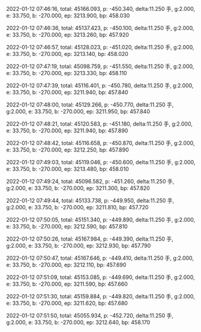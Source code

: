 2022-01-12 07:46:16, total: 45166.093, p: -450.340, delta:11.250 手, g:2.000, e: 33.750, b: -270.000, ep: 3213.900, bp: 458.030

2022-01-12 07:46:36, total: 45137.423, p: -450.100, delta:11.250 手, g:2.000, e: 33.750, b: -270.000, ep: 3213.260, bp: 457.920

2022-01-12 07:46:57, total: 45128.023, p: -451.020, delta:11.250 手, g:2.000, e: 33.750, b: -270.000, ep: 3213.140, bp: 458.020

2022-01-12 07:47:19, total: 45098.759, p: -451.550, delta:11.250 手, g:2.000, e: 33.750, b: -270.000, ep: 3213.330, bp: 458.110

2022-01-12 07:47:39, total: 45116.401, p: -450.780, delta:11.250 手, g:2.000, e: 33.750, b: -270.000, ep: 3211.940, bp: 457.840

2022-01-12 07:48:00, total: 45129.266, p: -450.770, delta:11.250 手, g:2.000, e: 33.750, b: -270.000, ep: 3211.950, bp: 457.840

2022-01-12 07:48:21, total: 45120.583, p: -451.180, delta:11.250 手, g:2.000, e: 33.750, b: -270.000, ep: 3211.940, bp: 457.890

2022-01-12 07:48:42, total: 45116.658, p: -450.870, delta:11.250 手, g:2.000, e: 33.750, b: -270.000, ep: 3212.250, bp: 457.890

2022-01-12 07:49:03, total: 45119.046, p: -450.600, delta:11.250 手, g:2.000, e: 33.750, b: -270.000, ep: 3213.480, bp: 458.010

2022-01-12 07:49:24, total: 45096.582, p: -451.260, delta:11.250 手, g:2.000, e: 33.750, b: -270.000, ep: 3211.300, bp: 457.820

2022-01-12 07:49:44, total: 45133.738, p: -449.950, delta:11.250 手, g:2.000, e: 33.750, b: -270.000, ep: 3211.810, bp: 457.720

2022-01-12 07:50:05, total: 45151.340, p: -449.890, delta:11.250 手, g:2.000, e: 33.750, b: -270.000, ep: 3212.590, bp: 457.810

2022-01-12 07:50:26, total: 45167.984, p: -449.390, delta:11.250 手, g:2.000, e: 33.750, b: -270.000, ep: 3212.930, bp: 457.790

2022-01-12 07:50:47, total: 45167.646, p: -449.410, delta:11.250 手, g:2.000, e: 33.750, b: -270.000, ep: 3212.110, bp: 457.690

2022-01-12 07:51:09, total: 45153.085, p: -449.690, delta:11.250 手, g:2.000, e: 33.750, b: -270.000, ep: 3211.590, bp: 457.660

2022-01-12 07:51:30, total: 45159.884, p: -449.820, delta:11.250 手, g:2.000, e: 33.750, b: -270.000, ep: 3211.620, bp: 457.680

2022-01-12 07:51:50, total: 45055.934, p: -452.720, delta:11.250 手, g:2.000, e: 33.750, b: -270.000, ep: 3212.640, bp: 458.170